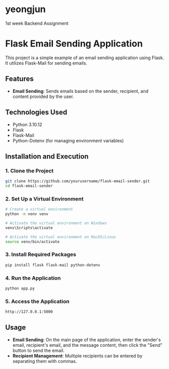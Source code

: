 # yeongjun

1st week Backend Assignment

# Flask Email Sending Application

This project is a simple example of an email sending application using Flask. It utilizes Flask-Mail for sending emails.

## Features

-   **Email Sending**: Sends emails based on the sender, recipient, and content provided by the user.

## Technologies Used

-   Python 3.10.12
-   Flask
-   Flask-Mail
-   Python-Dotenv (for managing environment variables)

## Installation and Execution

### 1. Clone the Project

```bash
git clone https://github.com/yourusername/flask-email-sender.git
cd flask-email-sender
```

### 2. Set Up a Virtual Environment

```bash
# Create a virtual environment
python -m venv venv

# Activate the virtual environment on Windows
venv\Scripts\activate

# Activate the virtual environment on MacOS/Linux
source venv/bin/activate
```

### 3. Install Required Packages

```bash
pip install flask flask-mail python-dotenv
```

### 4. Run the Application

```bash
python app.py
```

### 5. Access the Application

```bash
http://127.0.0.1:5000
```

## Usage

-   **Email Sending**: On the main page of the application, enter the sender's email, recipient's email, and the message content, then click the "Send" button to send the email.
-   **Recipient Management**: Multiple recipients can be entered by separating them with commas.
